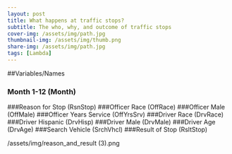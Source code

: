 ```yaml
---
layout: post
title: What happens at traffic stops?
subtitle: The who, why, and outcome of traffic stops
cover-img: /assets/img/path.jpg
thumbnail-img: /assets/img/thumb.png
share-img: /assets/img/path.jpg
tags: [Lambda]
---
```

##Variables/Names

### Month 1-12  (Month)
###Reason for Stop  (RsnStop)
###Officer Race  (OffRace)
###Officer Male   (OffMale)
###Officer Years Service   (OffYrsSrv)
###Driver Race   (DrvRace)
###Driver Hispanic  (DrvHisp)
###Driver Male   (DrvMale)
###Driver Age  (DrvAge)
###Search Vehicle (SrchVhcl)
###Result of Stop (RsltStop)


/assets/img/reason_and_result (3).png
